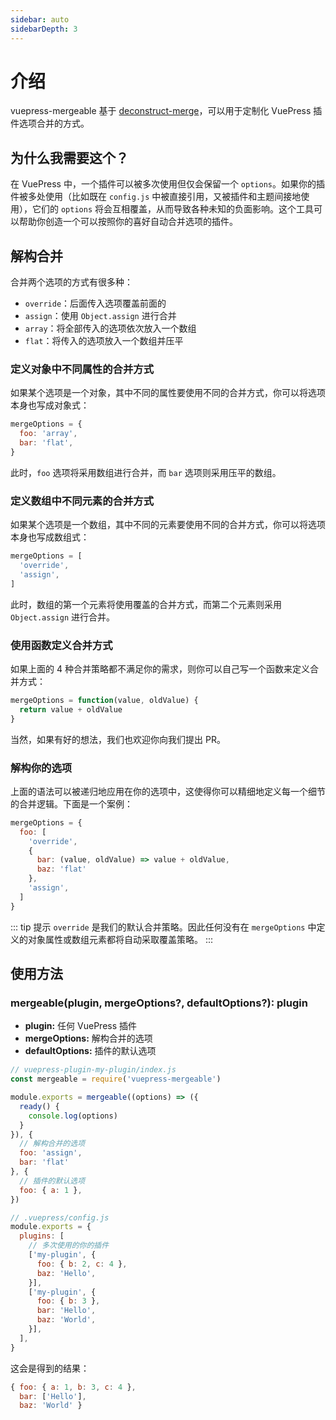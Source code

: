 ```yaml
---
sidebar: auto
sidebarDepth: 3
---
```


# 介绍

vuepress-mergeable 基于 [deconstruct-merge](https://github.com/Shigma/deconstruct-merge)，可以用于定制化 VuePress 插件选项合并的方式。

## 为什么我需要这个？

在 VuePress 中，一个插件可以被多次使用但仅会保留一个 `options`。如果你的插件被多处使用（比如既在 `config.js` 中被直接引用，又被插件和主题间接地使用），它们的 `options` 将会互相覆盖，从而导致各种未知的负面影响。这个工具可以帮助你创造一个可以按照你的喜好自动合并选项的插件。

## 解构合并

合并两个选项的方式有很多种：

- `override`：后面传入选项覆盖前面的
- `assign`：使用 `Object.assign` 进行合并
- `array`：将全部传入的选项依次放入一个数组
- `flat`：将传入的选项放入一个数组并压平

### 定义对象中不同属性的合并方式

如果某个选项是一个对象，其中不同的属性要使用不同的合并方式，你可以将选项本身也写成对象式：

```js
mergeOptions = {
  foo: 'array',
  bar: 'flat',
}
```

此时，`foo` 选项将采用数组进行合并，而 `bar` 选项则采用压平的数组。

### 定义数组中不同元素的合并方式

如果某个选项是一个数组，其中不同的元素要使用不同的合并方式，你可以将选项本身也写成数组式：

```js
mergeOptions = [
  'override',
  'assign',
]
```

此时，数组的第一个元素将使用覆盖的合并方式，而第二个元素则采用 `Object.assign` 进行合并。

### 使用函数定义合并方式

如果上面的 4 种合并策略都不满足你的需求，则你可以自己写一个函数来定义合并方式：

```js
mergeOptions = function(value, oldValue) {
  return value + oldValue
}
```

当然，如果有好的想法，我们也欢迎你向我们提出 PR。

### 解构你的选项

上面的语法可以被递归地应用在你的选项中，这使得你可以精细地定义每一个细节的合并逻辑。下面是一个案例：

```js
mergeOptions = {
  foo: [
    'override',
    {
      bar: (value, oldValue) => value + oldValue,
      baz: 'flat'
    },
    'assign',
  ]
}
```

::: tip 提示
`override` 是我们的默认合并策略。因此任何没有在 `mergeOptions` 中定义的对象属性或数组元素都将自动采取覆盖策略。
:::

## 使用方法

### mergeable(plugin, mergeOptions?, defaultOptions?): plugin

- **plugin:** 任何 VuePress 插件
- **mergeOptions:** 解构合并的选项
- **defaultOptions:** 插件的默认选项

```js
// vuepress-plugin-my-plugin/index.js
const mergeable = require('vuepress-mergeable')

module.exports = mergeable((options) => ({
  ready() {
    console.log(options)
  }
}), {
  // 解构合并的选项
  foo: 'assign',
  bar: 'flat'
}, {
  // 插件的默认选项
  foo: { a: 1 },
})
```

```js
// .vuepress/config.js
module.exports = {
  plugins: [
    // 多次使用的你的插件
    ['my-plugin', {
      foo: { b: 2, c: 4 },
      baz: 'Hello',
    }],
    ['my-plugin', {
      foo: { b: 3 },
      bar: 'Hello',
      baz: 'World',
    }],
  ],
}
```

这会是得到的结果：

```js
{ foo: { a: 1, b: 3, c: 4 },
  bar: ['Hello'],
  baz: 'World' }
```

